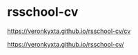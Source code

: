 # rsschool-cv
https://veronkyxta.github.io/rsschool-cv/cv

https://veronkyxta.github.io/rsschool-cv/
